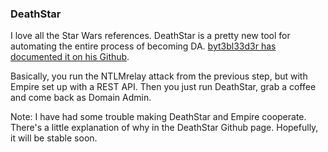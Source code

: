 ### DeathStar
I love all the Star Wars references. DeathStar is a pretty new tool for automating the entire process of becoming DA.
[byt3bl33d3r has documented it on his Github](https://byt3bl33d3r.github.io/automating-the-empire-with-the-death-star-getting-domain-admin-with-a-push-of-a-button.html).


Basically, you run the NTLMrelay attack from the previous step, but with Empire set up with a REST API. Then you just run DeathStar, grab a coffee and come back as Domain Admin.

Note: I have had some trouble making DeathStar and Empire cooperate. There's a little explanation of why in the DeathStar Github page. Hopefully, it will be stable soon.
